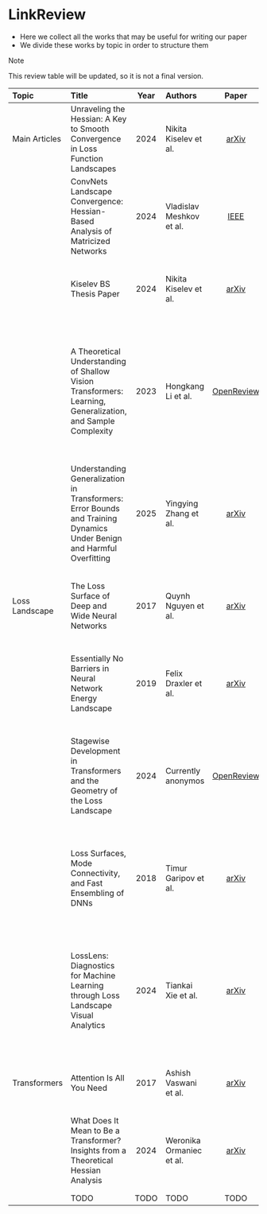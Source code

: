 # LinkReview

- Here we collect all the works that may be useful for writing our paper
- We divide these works by topic in order to structure them

> [!NOTE]
> This review table will be updated, so it is not a final version.

| Topic | Title | Year | Authors | Paper | Code | Summary |
| :--- | :--- | :---: | :--- | :---: | :---: | :--- |
| Main Articles | Unraveling the Hessian: A Key to Smooth Convergence in Loss Function Landscapes | 2024 | Nikita Kiselev et al. | [arXiv](https://arxiv.org/abs/2409.11995) | [GitHub](https://github.com/kisnikser/landscape-hessian) | Fully-Contedet NN Landscape study |
|  | ConvNets Landscape Convergence: Hessian-Based Analysis of Matricized Networks | 2024 | Vladislav Meshkov et al. | [IEEE](https://ieeexplore.ieee.org/document/10899113) | [GitHub]() | ConvNet Landscape study |
|  | Kiselev BS Thesis Paper | 2024 | Nikita Kiselev et al. | [arXiv ]() | [GitHub]() | A work that explores the desired area and reveals the basic definitions |
|  | A Theoretical Understanding of Shallow Vision Transformers: Learning, Generalization, and Sample Complexity | 2023 | Hongkang Li et al. | [OpenReview](https://openreview.net/forum?id=jClGv3Qjhb) | [GitHub]() | The work carries out the Visual Transformer analisys, studying sample complexity for zero generalization error, might be similar to sample size research |
|  | Understanding Generalization in Transformers: Error Bounds and Training Dynamics Under Benign and Harmful Overfitting | 2025 |  Yingying Zhang et al. | [arXiv ](https://arxiv.org/abs/2502.12508) | [GitHub]() | Continue the idea of generalization error analisys, studying the training dynamics |
| Loss Landscape | The Loss Surface of Deep and Wide Neural Networks | 2017 | Quynh Nguyen et al. | [arXiv ](https://arxiv.org/pdf/1704.08045) | [GitHub]() | A bit more on optimization, the connection between local and global minima in NN is shown |
|  | Essentially No Barriers in Neural Network Energy Landscape | 2019 | Felix Draxler et al. | [arXiv ](https://arxiv.org/pdf/1803.00885) | [GitHub]() | The study investigates the minima placements on the loss function landscape |
|  | Stagewise Development in Transformers and the Geometry of the Loss Landscape | 2024 | Currently anonymos | [OpenReview](https://openreview.net/forum?id=xEZiEhjTeq) | [GitHub]() | Work developing a geometric view of the loss function landscape without mention of the minimum required sample size |
|  | Loss Surfaces, Mode Connectivity, and Fast Ensembling of DNNs | 2018 | Timur Garipov et al. | [arXiv ](https://arxiv.org/pdf/1802.10026) | [GitHub]() | The study  shows that the optima of these complex loss functions are in fact connected by simple curves |
|  | LossLens: Diagnostics for Machine Learning through Loss Landscape Visual Analytics | 2024 | Tiankai Xie et al. | [arXiv ](https://arxiv.org/pdf/2412.13321) | [GitHub]() | Focusing on visual aspect the study provides information about loss landscapes in deep NN, covering the possibilities of finding minimal sample size|
| Transformers | Attention Is All You Need | 2017 | Ashish Vaswani et al. | [arXiv ](https://arxiv.org/abs/1706.03762) | [GitHub]() | Basic work on transformer architecture and attention mechanism |
|  | What Does It Mean to Be a Transformer? Insights from a Theoretical Hessian Analysis | 2024 | Weronika Ormaniec et al. | [arXiv](https://arxiv.org/abs/2410.10986) | [GitHub]() | In the paper deep theoretcal analisys is provided similar to our main paper method |
|  | TODO | TODO | TODO | TODO | TODO | TODO |

